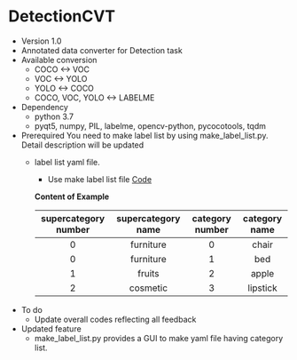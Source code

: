 # DetectionCVT
  - Version 1.0
  - Annotated data converter for Detection task
  - Available conversion
    - COCO <-> VOC
    - VOC <-> YOLO
    - YOLO <-> COCO
    - COCO, VOC, YOLO <-> LABELME
  - Dependency
    - python 3.7
    - pyqt5, numpy, PIL, labelme, opencv-python, pycocotools, tqdm
  - Prerequired
    You need to make label list by using make_label_list.py. Detail description will be updated
    - label list yaml file.
      - Use make label list file [Code](https://github.hmckmc.co.kr/kangil-lee/DetectionCVT/blob/master/make_label_list.py)
      
      **Content of Example**
  
      | supercategory number | supercategory name | category number | category name | 
      |:---:|:---:|:---:|:---:|
      |0|furniture|0|chair|
      |0|furniture|1|bed|
      |1|fruits|2|apple|
      |2|cosmetic|3|lipstick|
 - To do
   - Update overall codes reflecting all feedback
 - Updated feature
   - make_label_list.py provides a GUI to make yaml file having category list.
